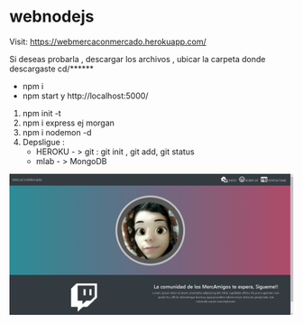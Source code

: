 # webnodejs
Visit: https://webmercaconmercado.herokuapp.com/

Si deseas probarla , descargar los archivos , ubicar la carpeta donde descargaste cd/******
- npm i
- npm start
y http://localhost:5000/

1. npm init -t 
2. npm i express ej morgan
3. npm i nodemon -d
4. Depsligue :
    - HEROKU - > git : git init , git add, git status
    - mlab - > MongoDB   
    
<p align="center"> <img src="webnodejs.png" width="850"/>
